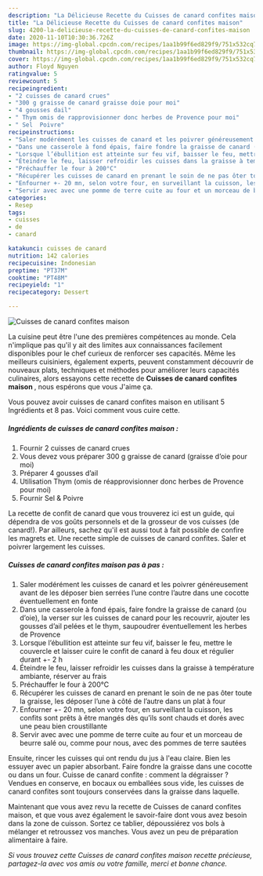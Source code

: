 ```yaml
---
description: "La Délicieuse Recette du Cuisses de canard confites maison"
title: "La Délicieuse Recette du Cuisses de canard confites maison"
slug: 4200-la-delicieuse-recette-du-cuisses-de-canard-confites-maison
date: 2020-11-10T10:30:36.726Z
image: https://img-global.cpcdn.com/recipes/1aa1b99f6ed829f9/751x532cq70/cuisses-de-canard-confites-maison-photo-principale-de-la-recette.jpg
thumbnail: https://img-global.cpcdn.com/recipes/1aa1b99f6ed829f9/751x532cq70/cuisses-de-canard-confites-maison-photo-principale-de-la-recette.jpg
cover: https://img-global.cpcdn.com/recipes/1aa1b99f6ed829f9/751x532cq70/cuisses-de-canard-confites-maison-photo-principale-de-la-recette.jpg
author: Floyd Nguyen
ratingvalue: 5
reviewcount: 5
recipeingredient:
- "2 cuisses de canard crues"
- "300 g graisse de canard graisse doie pour moi"
- "4 gousses dail"
- " Thym omis de rapprovisionner donc herbes de Provence pour moi"
- " Sel  Poivre"
recipeinstructions:
- "Saler modérément les cuisses de canard et les poivrer généreusement avant de les déposer bien serrées l’une contre l’autre dans une cocotte éventuellement en fonte"
- "Dans une casserole à fond épais, faire fondre la graisse de canard (ou d’oie), la verser sur les cuisses de canard pour les recouvrir, ajouter les gousses d’ail pelées et le thym, saupoudrer éventuellement les herbes de Provence"
- "Lorsque l’ébullition est atteinte sur feu vif, baisser le feu, mettre le couvercle et laisser cuire le confit de canard à feu doux et régulier durant +- 2 h"
- "Éteindre le feu, laisser refroidir les cuisses dans la graisse à température ambiante, réserver au frais"
- "Préchauffer le four à 200°C"
- "Récupérer les cuisses de canard en prenant le soin de ne pas ôter toute la graisse, les déposer l’une à côté de l’autre dans un plat à four"
- "Enfourner +- 20 mn, selon votre four, en surveillant la cuisson, les confits sont prêts à être mangés dès qu’ils sont chauds et dorés avec une peau bien croustillante"
- "Servir avec avec une pomme de terre cuite au four et un morceau de beurre salé ou, comme pour nous, avec des pommes de terre sautées"
categories:
- Resep
tags:
- cuisses
- de
- canard

katakunci: cuisses de canard 
nutrition: 142 calories
recipecuisine: Indonesian
preptime: "PT37M"
cooktime: "PT48M"
recipeyield: "1"
recipecategory: Dessert

---
```



![Cuisses de canard confites maison](https://img-global.cpcdn.com/recipes/1aa1b99f6ed829f9/751x532cq70/cuisses-de-canard-confites-maison-photo-principale-de-la-recette.jpg)

La cuisine peut être l'une des premières compétences au monde. Cela n'implique pas qu'il y ait des limites aux connaissances facilement disponibles pour le chef curieux de renforcer ses capacités. Même les meilleurs cuisiniers, également experts, peuvent constamment découvrir de nouveaux plats, techniques et méthodes pour améliorer leurs capacités culinaires, alors essayons cette recette de <strong> Cuisses de canard confites maison </strong>, nous espérons que vous J'aime ça.

<!--inarticleads1-->

Vous pouvez avoir cuisses de canard confites maison en utilisant 5 Ingrédients et 8 pas. Voici comment vous cuire cette.

##### Ingrédients de cuisses de canard confites maison :

1. Fournir 2 cuisses de canard crues
1. Vous devez vous préparer 300 g graisse de canard (graisse d’oie pour moi)
1. Préparer 4 gousses d’ail
1. Utilisation  Thym (omis de réapprovisionner donc herbes de Provence pour moi)
1. Fournir  Sel &amp; Poivre


La recette de confit de canard que vous trouverez ici est un guide, qui dépendra de vos goûts personnels et de la grosseur de vos cuisses (de canard!). Par ailleurs, sachez qu&#39;il est aussi tout à fait possible de confire les magrets et. Une recette simple de cuisses de canard confites. Saler et poivrer largement les cuisses. 

<!--inarticleads2-->

##### Cuisses de canard confites maison pas à pas :

1. Saler modérément les cuisses de canard et les poivrer généreusement avant de les déposer bien serrées l’une contre l’autre dans une cocotte éventuellement en fonte
1. Dans une casserole à fond épais, faire fondre la graisse de canard (ou d’oie), la verser sur les cuisses de canard pour les recouvrir, ajouter les gousses d’ail pelées et le thym, saupoudrer éventuellement les herbes de Provence
1. Lorsque l’ébullition est atteinte sur feu vif, baisser le feu, mettre le couvercle et laisser cuire le confit de canard à feu doux et régulier durant +- 2 h
1. Éteindre le feu, laisser refroidir les cuisses dans la graisse à température ambiante, réserver au frais
1. Préchauffer le four à 200°C
1. Récupérer les cuisses de canard en prenant le soin de ne pas ôter toute la graisse, les déposer l’une à côté de l’autre dans un plat à four
1. Enfourner +- 20 mn, selon votre four, en surveillant la cuisson, les confits sont prêts à être mangés dès qu’ils sont chauds et dorés avec une peau bien croustillante
1. Servir avec avec une pomme de terre cuite au four et un morceau de beurre salé ou, comme pour nous, avec des pommes de terre sautées


Ensuite, rincer les cuisses qui ont rendu du jus à l&#39;eau claire. Bien les essuyer avec un papier absorbant. Faire fondre la graisse dans une cocotte ou dans un four. Cuisse de canard confite : comment la dégraisser ? Vendues en conserve, en bocaux ou emballées sous vide, les cuisses de canard confites sont toujours conservées dans la graisse dans laquelle. 

<!--inarticleads1-->

<p>
Maintenant que vous avez revu la recette de Cuisses de canard confites maison, et que vous avez également le savoir-faire dont vous avez besoin dans la zone de cuisson. Sortez ce tablier, dépoussiérez vos bols à mélanger et retroussez vos manches. Vous avez un peu de préparation alimentaire à faire.
</p>

<p>
<i>Si vous trouvez cette Cuisses de canard confites maison recette précieuse, partagez-la avec vos amis ou votre famille, merci et bonne chance.</i>
</p>
